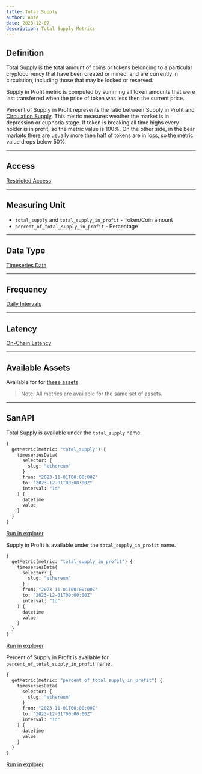 ```yaml
---
title: Total Supply
author: Ante
date: 2023-12-07
description: Total Supply Metrics
---
```


## Definition
Total Supply is the total amount of coins or tokens belonging to a particular cryptocurrency 
that have been created or mined, and are currently in circulation, including those that may 
be locked or reserved.

Supply in Profit metric is computed by summing all token amounts that were last transferred when 
the price of token was less then the current price.

Percent of Supply in Profit represents the ratio between Supply in Profit and 
[Circulation Supply](/metrics/circulation). This metric measures weather the market is in 
depression or euphoria stage. If token is breaking all time highs every holder is in profit, 
so the metric value is 100%. On the other side, in the bear markets there are usually more then 
half of tokens are in loss, so the metric value drops below 50%.

---

## Access

[Restricted Access](/metrics/details/access#restricted-access)

---

## Measuring Unit

- `total_supply` and `total_supply_in_profit` - Token/Coin amount
- `percent_of_total_supply_in_profit` -  Percentage

---

## Data Type

[Timeseries Data](/metrics/details/data-type#timeseries-data)

---

## Frequency

[Daily Intervals](/metrics/details/frequency#daily-frequency)

---

## Latency

[On-Chain Latency](/metrics/details/latency#on-chain-latency)

---

## Available Assets

Available for for [these assets](<https://api.santiment.net/graphiql?variables=&query=%7B%0A%20%20getMetric(metric%3A%20%22total_supply%22)%20%7B%0A%20%20%20%20metadata%20%7B%0A%20%20%20%20%20%20availableSlugs%0A%20%20%20%20%7D%0A%20%20%7D%0A%7D%0A>)

> Note: All metrics are available for the same set of assets.

---

## SanAPI

Total Supply is available under the `total_supply` name.

```graphql
{
  getMetric(metric: "total_supply") {
    timeseriesData(
      selector: {
        slug: "ethereum"
      }
      from: "2023-11-01T00:00:00Z"
      to: "2023-12-01T00:00:00Z"
      interval: "1d"
    ) {
      datetime
      value
    }
  }
}
```

[Run in
explorer](<https://api.santiment.net/graphiql?variables=&query=%7B%0A%20%20getMetric(metric%3A%20%22total_supply%22)%20%7B%0A%20%20%20%20timeseriesData(%0A%20%20%20%20%20%20selector%3A%20%7B%0A%20%20%20%20%20%20%20%20slug%3A%20%22ethereum%22%0A%20%20%20%20%20%20%7D%0A%20%20%20%20%20%20from%3A%20%222023-11-01T00%3A00%3A00Z%22%0A%20%20%20%20%20%20to%3A%20%222023-12-01T00%3A00%3A00Z%22%0A%20%20%20%20%20%20interval%3A%20%221d%22%0A%20%20%20%20)%20%7B%0A%20%20%20%20%20%20datetime%0A%20%20%20%20%20%20value%0A%20%20%20%20%7D%0A%20%20%7D%0A%7D>)

Supply in Profit is available under the `total_supply_in_profit` name.

```graphql
{
  getMetric(metric: "total_supply_in_profit") {
    timeseriesData(
      selector: {
        slug: "ethereum"
      }
      from: "2023-11-01T00:00:00Z"
      to: "2023-12-01T00:00:00Z"
      interval: "1d"
    ) {
      datetime
      value
    }
  }
}
```

[Run in
explorer](<https://api.santiment.net/graphiql?variables=&query=%7B%0A%20%20getMetric(metric%3A%20%22total_supply_in_profit%22)%20%7B%0A%20%20%20%20timeseriesData(%0A%20%20%20%20%20%20selector%3A%20%7B%0A%20%20%20%20%20%20%20%20slug%3A%20%22ethereum%22%0A%20%20%20%20%20%20%7D%0A%20%20%20%20%20%20from%3A%20%222023-11-01T00%3A00%3A00Z%22%0A%20%20%20%20%20%20to%3A%20%222023-12-01T00%3A00%3A00Z%22%0A%20%20%20%20%20%20interval%3A%20%221d%22%0A%20%20%20%20)%20%7B%0A%20%20%20%20%20%20datetime%0A%20%20%20%20%20%20value%0A%20%20%20%20%7D%0A%20%20%7D%0A%7D>)

Percent of Supply in Profit is available for  `percent_of_total_supply_in_profit` name.

```graphql
{
  getMetric(metric: "percent_of_total_supply_in_profit") {
    timeseriesData(
      selector: {
        slug: "ethereum"
      }
      from: "2023-11-01T00:00:00Z"
      to: "2023-12-01T00:00:00Z"
      interval: "1d"
    ) {
      datetime
      value
    }
  }
}
```

[Run in
explorer](<https://api.santiment.net/graphiql?variables=&query=%7B%0A%20%20getMetric(metric%3A%20%22percent_of_total_supply_in_profit%22)%20%7B%0A%20%20%20%20timeseriesData(%0A%20%20%20%20%20%20selector%3A%20%7B%0A%20%20%20%20%20%20%20%20slug%3A%20%22ethereum%22%0A%20%20%20%20%20%20%7D%0A%20%20%20%20%20%20from%3A%20%222023-11-01T00%3A00%3A00Z%22%0A%20%20%20%20%20%20to%3A%20%222023-12-01T00%3A00%3A00Z%22%0A%20%20%20%20%20%20interval%3A%20%221d%22%0A%20%20%20%20)%20%7B%0A%20%20%20%20%20%20datetime%0A%20%20%20%20%20%20value%0A%20%20%20%20%7D%0A%20%20%7D%0A%7D>)
